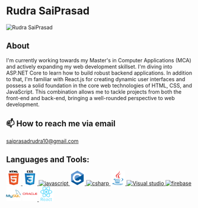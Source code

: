 #  **Rudra SaiPrasad**

![Rudra SaiPrasad](profile.jpeg.jpeg)




## About
I'm currently working towards my Master's in Computer Applications (MCA) and actively expanding my web development skillset. I'm diving into ASP.NET Core to learn how to build robust backend applications.  In addition to that, I'm familiar with React.js for creating dynamic user interfaces and possess a solid foundation in the core web technologies of HTML, CSS, and JavaScript. This combination allows me to tackle projects from both the front-end and back-end, bringing a well-rounded perspective to web development. 




## 📫 How to reach me via email
   saiprasadrudra10@gmail.com

## Languages and Tools:
<p align="left"> 
   <a href="https://www.w3.org/html/" target="_blank" rel="noreferrer"> <img src="https://raw.githubusercontent.com/devicons/devicon/master/icons/html5/html5-original-wordmark.svg" alt="html5" width="40"   
                                                                           height="40"/> </a>
   <a href="https://www.w3schools.com/css/" target="_blank" rel="noreferrer"> <img src="https://raw.githubusercontent.com/devicons/devicon/master/icons/css3/css3-original-wordmark.svg" alt="css3" width="40"
                                                                                 height="40"/> </a>
   <a href="https://learn.microsoft.com/en-us/windows/dev-environment/javascript/" target="_blank" rel="noreferrer"> <img src="https://1000logos.net/wp-content/uploads/2020/09/JavaScript-Logo.png"
                                                                                                                        alt="javascript" width="40" height="40"/> </a>
   <a href="https://www.cprogramming.com/" target="_blank" rel="noreferrer"> <img src="https://raw.githubusercontent.com/devicons/devicon/master/icons/c/c-original.svg" alt="c" width="40" height="40"/> </a> 
   <a href="https://learn.microsoft.com/en-us/dotnet/csharp/" target="_blank" rel="noreferrer"> <img src="https://topskilled.in/wp-content/uploads/2023/06/C_500px-2.png" alt="csharp" width="40" height="40"/> </a>
   <a href="https://www.java.com" target="_blank" rel="noreferrer"> <img src="https://raw.githubusercontent.com/devicons/devicon/master/icons/java/java-original.svg" alt="java" width="40" height="40"/> </a>
   <a href="https://learn.microsoft.com/en-us/visualstudio/get-started/visual-studio-ide?view=vs-2022" target="_blank" rel="noreferrer">
      <img src="https://upload.wikimedia.org/wikipedia/commons/2/2c/Visual_Studio_Icon_2022.svg" alt="Visual studio" width="40" height="40"/> </a>
   <a href="https://firebase.google.com/" target="_blank" rel="noreferrer"> <img src="https://www.vectorlogo.zone/logos/firebase/firebase-icon.svg" alt="firebase" width="40" height="40"/> </a>
   <a href="https://www.mysql.com/" target="_blank" rel="noreferrer"> <img src="https://raw.githubusercontent.com/devicons/devicon/master/icons/mysql/mysql-original-wordmark.svg" alt="mysql" width="40"
                                                                         height="40"/></a> 
   <a href="https://www.oracle.com/" target="_blank" rel="noreferrer"> <img src="https://raw.githubusercontent.com/devicons/devicon/master/icons/oracle/oracle-original.svg" alt="oracle" width="40" height="40"/</a
   <a href="https://reactjs.org/" target="_blank" rel="noreferrer"> <img src="https://raw.githubusercontent.com/devicons/devicon/master/icons/react/react-original-wordmark.svg" alt="React.js" width="40"
                                                                       height="40"/> </a>
</p>
